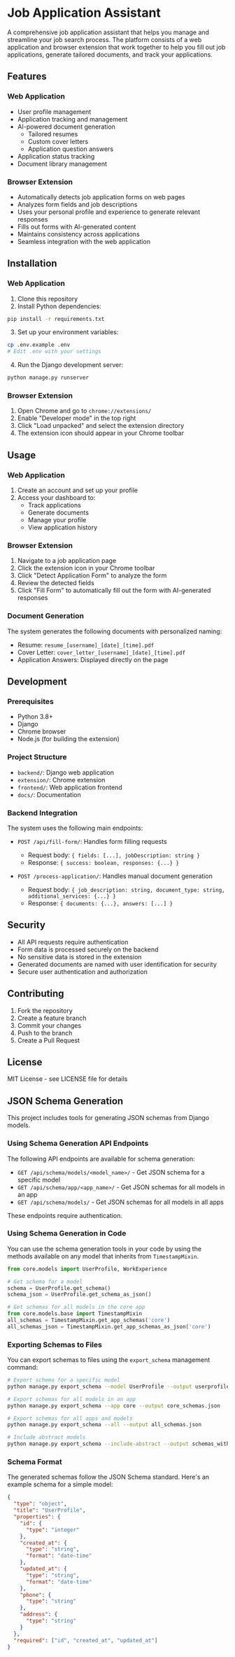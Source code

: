 # Job Application Assistant

A comprehensive job application assistant that helps you manage and streamline your job search process. The platform consists of a web application and browser extension that work together to help you fill out job applications, generate tailored documents, and track your applications.

## Features

### Web Application
- User profile management
- Application tracking and management
- AI-powered document generation
  - Tailored resumes
  - Custom cover letters
  - Application question answers
- Application status tracking
- Document library management

### Browser Extension
- Automatically detects job application forms on web pages
- Analyzes form fields and job descriptions
- Uses your personal profile and experience to generate relevant responses
- Fills out forms with AI-generated content
- Maintains consistency across applications
- Seamless integration with the web application

## Installation

### Web Application
1. Clone this repository
2. Install Python dependencies:
```bash
pip install -r requirements.txt
```
3. Set up your environment variables:
```bash
cp .env.example .env
# Edit .env with your settings
```
4. Run the Django development server:
```bash
python manage.py runserver
```

### Browser Extension
1. Open Chrome and go to `chrome://extensions/`
2. Enable "Developer mode" in the top right
3. Click "Load unpacked" and select the extension directory
4. The extension icon should appear in your Chrome toolbar

## Usage

### Web Application
1. Create an account and set up your profile
2. Access your dashboard to:
   - Track applications
   - Generate documents
   - Manage your profile
   - View application history

### Browser Extension
1. Navigate to a job application page
2. Click the extension icon in your Chrome toolbar
3. Click "Detect Application Form" to analyze the form
4. Review the detected fields
5. Click "Fill Form" to automatically fill out the form with AI-generated responses

### Document Generation
The system generates the following documents with personalized naming:
- Resume: `resume_[username]_[date]_[time].pdf`
- Cover Letter: `cover_letter_[username]_[date]_[time].pdf`
- Application Answers: Displayed directly on the page

## Development

### Prerequisites
- Python 3.8+
- Django
- Chrome browser
- Node.js (for building the extension)

### Project Structure
- `backend/`: Django web application
- `extension/`: Chrome extension
- `frontend/`: Web application frontend
- `docs/`: Documentation

### Backend Integration

The system uses the following main endpoints:

- `POST /api/fill-form/`: Handles form filling requests
  - Request body: `{ fields: [...], jobDescription: string }`
  - Response: `{ success: boolean, responses: {...} }`

- `POST /process-application/`: Handles manual document generation
  - Request body: `{ job_description: string, document_type: string, additional_services: {...} }`
  - Response: `{ documents: {...}, answers: [...] }`

## Security

- All API requests require authentication
- Form data is processed securely on the backend
- No sensitive data is stored in the extension
- Generated documents are named with user identification for security
- Secure user authentication and authorization

## Contributing

1. Fork the repository
2. Create a feature branch
3. Commit your changes
4. Push to the branch
5. Create a Pull Request

## License

MIT License - see LICENSE file for details

## JSON Schema Generation

This project includes tools for generating JSON schemas from Django models.

### Using Schema Generation API Endpoints

The following API endpoints are available for schema generation:

- `GET /api/schema/models/<model_name>/` - Get JSON schema for a specific model
- `GET /api/schema/app/<app_name>/` - Get JSON schemas for all models in an app
- `GET /api/schema/models/` - Get JSON schemas for all models in all apps

These endpoints require authentication.

### Using Schema Generation in Code

You can use the schema generation tools in your code by using the methods available on any model that inherits from `TimestampMixin`.

```python
from core.models import UserProfile, WorkExperience

# Get schema for a model
schema = UserProfile.get_schema()
schema_json = UserProfile.get_schema_as_json()

# Get schemas for all models in the core app
from core.models.base import TimestampMixin
all_schemas = TimestampMixin.get_app_schemas('core')
all_schemas_json = TimestampMixin.get_app_schemas_as_json('core')
```

### Exporting Schemas to Files

You can export schemas to files using the `export_schema` management command:

```bash
# Export schema for a specific model
python manage.py export_schema --model UserProfile --output userprofile_schema.json

# Export schemas for all models in an app
python manage.py export_schema --app core --output core_schemas.json

# Export schemas for all apps and models
python manage.py export_schema --all --output all_schemas.json

# Include abstract models
python manage.py export_schema --include-abstract --output schemas_with_abstract.json
```

### Schema Format

The generated schemas follow the JSON Schema standard. Here's an example schema for a simple model:

```json
{
  "type": "object",
  "title": "UserProfile",
  "properties": {
    "id": {
      "type": "integer"
    },
    "created_at": {
      "type": "string",
      "format": "date-time"
    },
    "updated_at": {
      "type": "string",
      "format": "date-time"
    },
    "phone": {
      "type": "string"
    },
    "address": {
      "type": "string"
    }
  },
  "required": ["id", "created_at", "updated_at"]
}
``` 